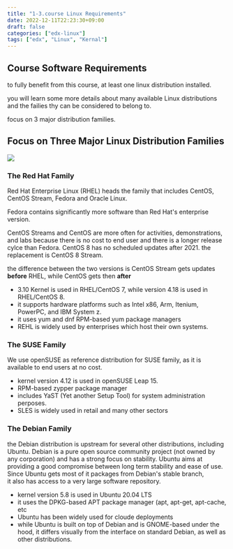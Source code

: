 ```yaml
---
title: "1-3.course Linux Requirements"
date: 2022-12-11T22:23:30+09:00
draft: false
categories: ["edx-linux"]
tags: ["edx", "Linux", "Kernal"]
---
```


## Course Software Requirements

to fully benefit from this course, at least one linux distribution installed.

you will learn some more details about many available Linux distributions and the failies thy can be considered to belong to.

focus on 3 major distribution families.

## Focus on Three Major Linux Distribution Families

![](image/chapter01_The_Linux_Distritions.png)


### The Red Hat Family

Red Hat Enterprise Linux (RHEL) heads the family that includes CentOS, CentOS Stream, Fedora and Oracle Linux.

Fedora contains significantly more software than Red Hat's enterprise version.

CentOS Streams and CentOS are more often for activities, demonstrations, and labs because there is no cost to end user and there is a longer release cylce than Fedora.
CentOS 8 has no scheduled updates after 2021. the replacement is CentOS 8 Stream.

the difference between the two versions is CentOS Stream gets updates **before** RHEL, while CentOS gets then **after**

- 3.10 Kernel is used in RHEL/CentOS 7, while version 4.18 is used in RHEL/CentOS 8.
- it supports hardware platforms such as Intel x86, Arm, Itenium, PowerPC, and IBM System z.
- it uses yum and dnf RPM-based yum package managers
- REHL is widely used by enterprises which host their own systems.

### The SUSE Family

We use openSUSE as reference distribution for SUSE family, as it is available to end users at no cost.

- kernel version 4.12 is used in openSUSE Leap 15.
- RPM-based zypper package manager
- includes YaST (Yet another Setup Tool) for system administration perposes.
- SLES is widely used in retail and many other sectors

### The Debian Family

the Debian distribution is upstream for several other distributions, including Ubuntu.
Debian is a pure open source community project (not owned by any corporation) and has a strong focus on stability.
Ubuntu aims at providing a good compromise between long term stability and ease of use. Since Ubuntu gets most of it packages from Debian's stable branch,  
it also has access to a very large software repository. 

- kernel version 5.8 is used in Ubuntu 20.04 LTS
- it uses the DPKG-based APT package manager (apt, apt-get, apt-cache, etc
- Ubuntu has been widely used for cloude deployments
- while Ubuntu is built on top of Debian and is GNOME-based under the hood, it differs visually from the interface on standard Debian, as well as other distributions.


